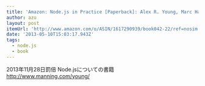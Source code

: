 ```yaml
---
title: 'Amazon: Node.js in Practice [Paperback]: Alex R. Young, Marc Harter'
author: azu
layout: post
itemUrl: 'http://www.amazon.com/o/ASIN/1617290939/book042-22/ref=nosim'
date: '2013-05-10T15:03:17.943Z'
tags:
  - node.js
  - book
---
```

2013年11月28日罰倍
Node.jsについての書籍
http://www.manning.com/young/

